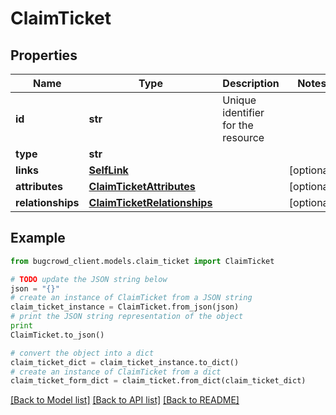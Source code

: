 # ClaimTicket


## Properties

Name | Type | Description | Notes
------------ | ------------- | ------------- | -------------
**id** | **str** | Unique identifier for the resource | 
**type** | **str** |  | 
**links** | [**SelfLink**](SelfLink.md) |  | [optional] 
**attributes** | [**ClaimTicketAttributes**](ClaimTicketAttributes.md) |  | [optional] 
**relationships** | [**ClaimTicketRelationships**](ClaimTicketRelationships.md) |  | [optional] 

## Example

```python
from bugcrowd_client.models.claim_ticket import ClaimTicket

# TODO update the JSON string below
json = "{}"
# create an instance of ClaimTicket from a JSON string
claim_ticket_instance = ClaimTicket.from_json(json)
# print the JSON string representation of the object
print
ClaimTicket.to_json()

# convert the object into a dict
claim_ticket_dict = claim_ticket_instance.to_dict()
# create an instance of ClaimTicket from a dict
claim_ticket_form_dict = claim_ticket.from_dict(claim_ticket_dict)
```
[[Back to Model list]](../README.md#documentation-for-models) [[Back to API list]](../README.md#documentation-for-api-endpoints) [[Back to README]](../README.md)


